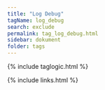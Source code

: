 ```yaml
---
title: "Log Debug"
tagName: log_debug
search: exclude
permalink: tag_log_debug.html
sidebar: dokument
folder: tags
---
```

{% include taglogic.html %}

{% include links.html %}
